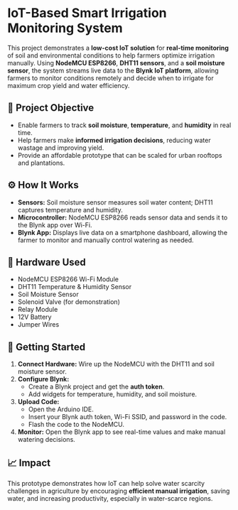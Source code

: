 # IoT-Based Smart Irrigation Monitoring System

This project demonstrates a **low-cost IoT solution** for **real-time monitoring** of soil and environmental conditions to help farmers optimize irrigation manually. Using **NodeMCU ESP8266**, **DHT11 sensors**, and a **soil moisture sensor**, the system streams live data to the **Blynk IoT platform**, allowing farmers to monitor conditions remotely and decide when to irrigate for maximum crop yield and water efficiency.


## 🌱 **Project Objective**

- Enable farmers to track **soil moisture**, **temperature**, and **humidity** in real time.
- Help farmers make **informed irrigation decisions**, reducing water wastage and improving yield.
- Provide an affordable prototype that can be scaled for urban rooftops and plantations.

## ⚙️ **How It Works**

- **Sensors:** Soil moisture sensor measures soil water content; DHT11 captures temperature and humidity.
- **Microcontroller:** NodeMCU ESP8266 reads sensor data and sends it to the Blynk app over Wi-Fi.
- **Blynk App:** Displays live data on a smartphone dashboard, allowing the farmer to monitor and manually control watering as needed.


## 🧩 **Hardware Used**

- NodeMCU ESP8266 Wi-Fi Module
- DHT11 Temperature & Humidity Sensor
- Soil Moisture Sensor
- Solenoid Valve (for demonstration)
- Relay Module
- 12V Battery
- Jumper Wires


## 🚀 **Getting Started**

1. **Connect Hardware:** Wire up the NodeMCU with the DHT11 and soil moisture sensor.
2. **Configure Blynk:**  
   - Create a Blynk project and get the **auth token**.  
   - Add widgets for temperature, humidity, and soil moisture.  
3. **Upload Code:**  
   - Open the Arduino IDE.  
   - Insert your Blynk auth token, Wi-Fi SSID, and password in the code.  
   - Flash the code to the NodeMCU.
4. **Monitor:** Open the Blynk app to see real-time values and make manual watering decisions.


## 📈 **Impact**

This prototype demonstrates how IoT can help solve water scarcity challenges in agriculture by encouraging **efficient manual irrigation**, saving water, and increasing productivity, especially in water-scarce regions.
